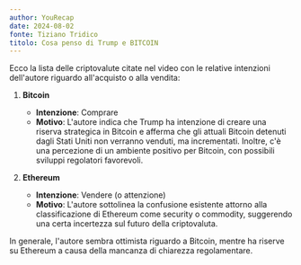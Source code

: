 ```yaml
---
author: YouRecap
date: 2024-08-02
fonte: Tiziano Tridico
titolo: Cosa penso di Trump e BITCOIN
---
```


Ecco la lista delle criptovalute citate nel video con le relative intenzioni dell'autore riguardo all'acquisto o alla vendita:

1. **Bitcoin**
   - **Intenzione**: Comprare
   - **Motivo**: L'autore indica che Trump ha intenzione di creare una riserva strategica in Bitcoin e afferma che gli attuali Bitcoin detenuti dagli Stati Uniti non verranno venduti, ma incrementati. Inoltre, c'è una percezione di un ambiente positivo per Bitcoin, con possibili sviluppi regolatori favorevoli.

2. **Ethereum**
   - **Intenzione**: Vendere (o attenzione)
   - **Motivo**: L'autore sottolinea la confusione esistente attorno alla classificazione di Ethereum come security o commodity, suggerendo una certa incertezza sul futuro della criptovaluta.

In generale, l'autore sembra ottimista riguardo a Bitcoin, mentre ha riserve su Ethereum a causa della mancanza di chiarezza regolamentare.
